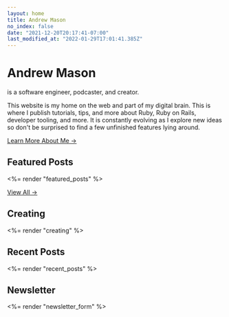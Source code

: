 ```yaml
---
layout: home
title: Andrew Mason
no_index: false
date: "2021-12-20T20:17:41-07:00"
last_modified_at: "2022-01-29T17:01:41.385Z"
---
```


<div class="not-prose lead">
  <h1 class="inline-block m-0 font-semibold">Andrew Mason</h1>
  <span>is a software engineer, podcaster, and creator.</span>
</div>

This website is my home on the web and part of my digital brain. This is where I publish tutorials, tips, and more about Ruby, Ruby on Rails, developer tooling, and more. It is constantly evolving as I explore new ideas so don't be surprised to find a few unfinished features lying around.

[Learn More About Me →](/about/)

## Featured Posts

<%= render "featured_posts" %>

[View All →](/posts/)

## Creating

<%= render "creating" %>

## Recent Posts

<%= render "recent_posts" %>

## Newsletter

<%= render "newsletter_form" %>
